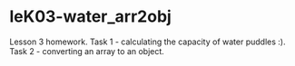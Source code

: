 # leK03-water_arr2obj
Lesson 3 homework. Task 1 - calculating the capacity of water puddles :). Task 2 - converting an array to an object.
